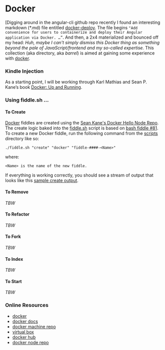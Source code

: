 Docker
======

[Digging around in the angular-cli github repo recently I found an interesting 
markdown (*.md) file entitled [docker-deploy](http://three-bradyhouse.rhcloud.com/?p=807).  The file begins 
`"Add convenience for users to containerize and deploy their Angular application via Docker. …”`.  And then, a 
2x4 materialized and bounced off my head: _Huh, maybe I can't simply dismiss this Docker thing as something 
beyond the pale of JavaScript/frontend and my so-called expertise._ This collection (aka directory, aka _barrel_) is 
aimed at gaining some experience with [docker](http://docker.com). 


### Kindle Injection

As a starting point, I will be working through Karl Mathias and Sean P. Kane’s book [Docker: Up and Running](https://amzn.com/B00ZGRS4XM).


### Using fiddle.sh ...

#### To Create

[Docker](../docker) fiddles are created using the [Sean Kane's Docker Hello Node Repo](https://github.com/spkane/docker-node-hello). The create logic baked into 
the [fiddle.sh](../../scripts/fiddle.sh) script is based on [bash fiddle #81](../bash/fiddle-0081-Docker).  To create a new Docker 
fiddle, run the following command from the [scripts](../../scripts) directory like so:

    ./fiddle.sh "create" "docker" "fiddle-####-<Name>"

where:

    <Name> is the name of the new fiddle.

If everything is working correctly, you should see a stream of output that looks like this [sample create output](create.markdown).

#### To Remove

_TBW_

#### To Refactor

_TBW_

#### To Fork

_TBW_

#### To Index

_TBW_

#### To Start

_TBW_




### Online Resources

*   [docker](http://docker.com)
*   [docker docs](https://docs.docker.com)
*   [docker machine repo](https://github.com/docker/machine)
*   [virtual box](https://www.virtualbox.org)
*   [docker hub](https://hub.docker.com/)
*   [docker node repo](https://hub.docker.com/_/node/)

